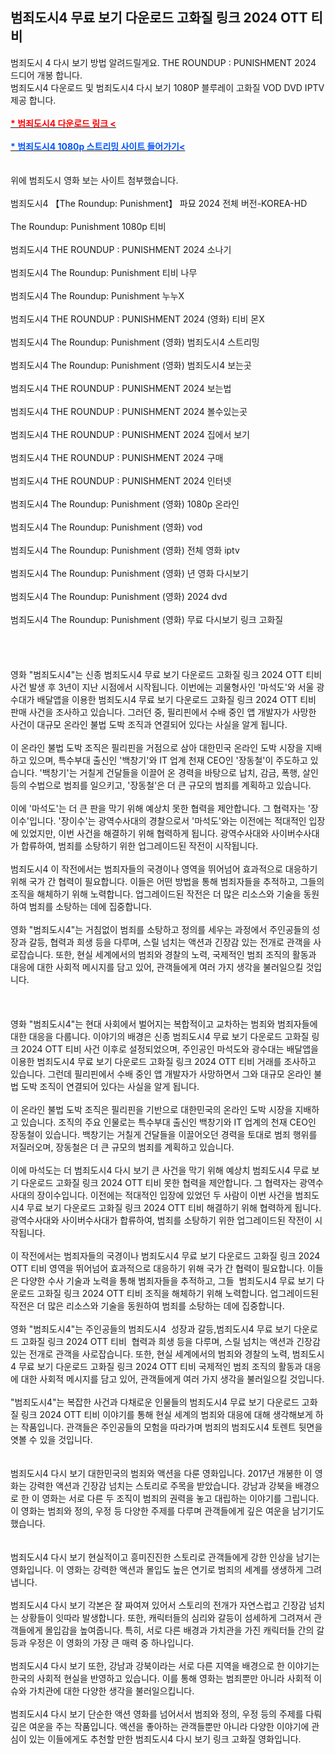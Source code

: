 ## 범죄도시4 무료 보기 다운로드 고화질 링크 2024 OTT 티비





<div>범죄도시 4 다시 보기 방법 알려드릴게요. THE ROUNDUP : PUNISHMENT 2024 드디어 개봉 합니다.</div><div>범죄도시4 다운로드 및 범죄도시4 다시 보기 1080P 블루레이 고화질 VOD DVD IPTV 제공 합니다.</div><div><br></div><div><b><u><span style="color: rgb(255, 0, 0);">﻿</span><a href="http://play-download.kr/join/" target="_blank" style=""><span style="color: rgb(255, 0, 0);">* 범죄도시4 다운로드 링크 &lt;</span></a></u></b></div><div><b><u><br></u></b></div><div><a href="http://play-download.kr/join/" target="_blank" style=""><b><span style="color: rgb(255, 0, 0);"><span style="color: rgb(0, 85, 255);">* 범죄도시4 1080p 스트리밍 사이트 들어가기&lt;</span></span></b></a></div><div><br></div><div><br></div><div>위에 범죄도시 영화 보는 사이트 첨부했습니다.</div><div><br></div><div>범죄도시4 【The Roundup: Punishment】 파묘 2024 전체 버전-KOREA-HD</div><div><br></div><div>The Roundup: Punishment 1080p 티비</div><div><br></div><div>범죄도시4 THE ROUNDUP : PUNISHMENT 2024 소나기</div><div><br></div><div>범죄도시4 The Roundup: Punishment 티비 나무</div><div><br></div><div>범죄도시4 The Roundup: Punishment 누누X</div><div><br></div><div>범죄도시4 THE ROUNDUP : PUNISHMENT 2024 (영화) 티비 몬X</div><div><br></div><div>범죄도시4 The Roundup: Punishment (영화) 범죄도시4 스트리밍</div><div><br></div><div>범죄도시4 The Roundup: Punishment (영화) 범죄도시4 보는곳</div><div><br></div><div>범죄도시4 THE ROUNDUP : PUNISHMENT 2024 보는법</div><div><br></div><div>범죄도시4 THE ROUNDUP : PUNISHMENT 2024 볼수있는곳</div><div><br></div><div>범죄도시4 THE ROUNDUP : PUNISHMENT 2024 집에서 보기</div><div><br></div><div>범죄도시4 THE ROUNDUP : PUNISHMENT 2024 구매&nbsp;</div><div><br></div><div>범죄도시4 THE ROUNDUP : PUNISHMENT 2024 인터넷</div><div><br></div><div>범죄도시4 The Roundup: Punishment (영화) 1080p 온라인</div><div><br></div><div>범죄도시4 The Roundup: Punishment (영화) vod</div><div><br></div><div>범죄도시4 The Roundup: Punishment (영화) 전체 영화 iptv&nbsp;</div><div><br></div><div>범죄도시4 The Roundup: Punishment (영화) 년 영화 다시보기</div><div><br></div><div>범죄도시4 The Roundup: Punishment (영화) 2024 dvd</div><div><br></div><div>범죄도시4 The Roundup: Punishment (영화) 무료 다시보기 링크 고화질</div><div><br></div><div><br></div><div><br></div><div><br></div><div>영화 "범죄도시4"는 신종 범죄도시4 무료 보기 다운로드 고화질 링크 2024 OTT 티비 사건 발생 후 3년이 지난 시점에서 시작됩니다. 이번에는 괴물형사인 '마석도'와 서울 광수대가 배달앱을 이용한 범죄도시4 무료 보기 다운로드 고화질 링크 2024 OTT 티비 판매 사건을 조사하고 있습니다. 그러던 중, 필리핀에서 수배 중인 앱 개발자가 사망한 사건이 대규모 온라인 불법 도박 조직과 연결되어 있다는 사실을 알게 됩니다.</div><div><br></div><div>이 온라인 불법 도박 조직은 필리핀을 거점으로 삼아 대한민국 온라인 도박 시장을 지배하고 있으며, 특수부대 출신인 '백창기'와 IT 업계 천재 CEO인 '장동철'이 주도하고 있습니다. '백창기'는 거칠게 건달들을 이끌어 온 경력을 바탕으로 납치, 감금, 폭행, 살인 등의 수법으로 범죄를 일으키고, '장동철'은 더 큰 규모의 범죄를 계획하고 있습니다.</div><div><br></div><div>이에 '마석도'는 더 큰 판을 막기 위해 예상치 못한 협력을 제안합니다. 그 협력자는 '장이수'입니다. '장이수'는 광역수사대의 경찰으로서 '마석도'와는 이전에는 적대적인 입장에 있었지만, 이번 사건을 해결하기 위해 협력하게 됩니다. 광역수사대와 사이버수사대가 합류하여, 범죄를 소탕하기 위한 업그레이드된 작전이 시작됩니다.</div><div><br></div><div>범죄도시4 이 작전에서는 범죄자들의 국경이나 영역을 뛰어넘어 효과적으로 대응하기 위해 국가 간 협력이 필요합니다. 이들은 어떤 방법을 통해 범죄자들을 추적하고, 그들의 조직을 해체하기 위해 노력합니다. 업그레이드된 작전은 더 많은 리소스와 기술을 동원하여 범죄를 소탕하는 데에 집중합니다.</div><div><br></div><div>영화 "범죄도시4"는 거침없이 범죄를 소탕하고 정의를 세우는 과정에서 주인공들의 성장과 갈등, 협력과 희생 등을 다루며, 스릴 넘치는 액션과 긴장감 있는 전개로 관객을 사로잡습니다. 또한, 현실 세계에서의 범죄와 경찰의 노력, 국제적인 범죄 조직의 활동과 대응에 대한 사회적 메시지를 담고 있어, 관객들에게 여러 가지 생각을 불러일으킬 것입니다.</div><div><br></div><div><br></div><div><br></div><div>영화 "범죄도시4"는 현대 사회에서 벌어지는 복합적이고 교차하는 범죄와 범죄자들에 대한 대응을 다룹니다. 이야기의 배경은 신종 범죄도시4 무료 보기 다운로드 고화질 링크 2024 OTT 티비 사건 이후로 설정되었으며, 주인공인 마석도와 광수대는 배달앱을 이용한 범죄도시4 무료 보기 다운로드 고화질 링크 2024 OTT 티비 거래를 조사하고 있습니다. 그런데 필리핀에서 수배 중인 앱 개발자가 사망하면서 그와 대규모 온라인 불법 도박 조직이 연결되어 있다는 사실을 알게 됩니다.</div><div><br></div><div>이 온라인 불법 도박 조직은 필리핀을 기반으로 대한민국의 온라인 도박 시장을 지배하고 있습니다. 조직의 주요 인물로는 특수부대 출신인 백창기와 IT 업계의 천재 CEO인 장동철이 있습니다. 백창기는 거칠게 건달들을 이끌어오던 경력을 토대로 범죄 행위를 저질러오며, 장동철은 더 큰 규모의 범죄를 계획하고 있습니다.</div><div><br></div><div>이에 마석도는 더 범죄도시4 다시 보기 큰 사건을 막기 위해 예상치 범죄도시4 무료 보기 다운로드 고화질 링크 2024 OTT 티비 못한 협력을 제안합니다. 그 협력자는 광역수사대의 장이수입니다. 이전에는 적대적인 입장에 있었던 두 사람이 이번 사건을 범죄도시4 무료 보기 다운로드 고화질 링크 2024 OTT 티비 해결하기 위해 협력하게 됩니다. 광역수사대와 사이버수사대가 합류하여, 범죄를 소탕하기 위한 업그레이드된 작전이 시작됩니다.</div><div><br></div><div>이 작전에서는 범죄자들의 국경이나 범죄도시4 무료 보기 다운로드 고화질 링크 2024 OTT 티비 영역을 뛰어넘어 효과적으로 대응하기 위해 국가 간 협력이 필요합니다. 이들은 다양한 수사 기술과 노력을 통해 범죄자들을 추적하고, 그들&nbsp; 범죄도시4 무료 보기 다운로드 고화질 링크 2024 OTT 티비 조직을 해체하기 위해 노력합니다. 업그레이드된 작전은 더 많은 리소스와 기술을 동원하여 범죄를 소탕하는 데에 집중합니다.</div><div><br></div><div>영화 "범죄도시4"는 주인공들의 범죄도시4&nbsp; 성장과 갈등,범죄도시4 무료 보기 다운로드 고화질 링크 2024 OTT 티비&nbsp; 협력과 희생 등을 다루며, 스릴 넘치는 액션과 긴장감 있는 전개로 관객을 사로잡습니다. 또한, 현실 세계에서의 범죄와 경찰의 노력, 범죄도시4 무료 보기 다운로드 고화질 링크 2024 OTT 티비 국제적인 범죄 조직의 활동과 대응에 대한 사회적 메시지를 담고 있어, 관객들에게 여러 가지 생각을 불러일으킬 것입니다.</div><div><br></div><div>"범죄도시4"는 복잡한 사건과 다채로운 인물들의 범죄도시4 무료 보기 다운로드 고화질 링크 2024 OTT 티비 이야기를 통해 현실 세계의 범죄와 대응에 대해 생각해보게 하는 작품입니다. 관객들은 주인공들의 모험을 따라가며 범죄의 범죄도시4 토렌트 뒷면을 엿볼 수 있을 것입니다.</div><div><br></div><div><br></div><div>범죄도시4 다시 보기 대한민국의 범죄와 액션을 다룬 영화입니다. 2017년 개봉한 이 영화는 강력한 액션과 긴장감 넘치는 스토리로 주목을 받았습니다. 강남과 강북을 배경으로 한 이 영화는 서로 다른 두 조직이 범죄의 권력을 놓고 대립하는 이야기를 그립니다. 이 영화는 범죄와 정의, 우정 등 다양한 주제를 다루며 관객들에게 깊은 여운을 남기기도 했습니다.</div><div><br></div><div><br></div><div>범죄도시4 다시 보기 현실적이고 흥미진진한 스토리로 관객들에게 강한 인상을 남기는 영화입니다. 이 영화는 강력한 액션과 몰입도 높은 연기로 범죄의 세계를 생생하게 그려냅니다.</div><div><br></div><div>범죄도시4 다시 보기 각본은 잘 짜여져 있어서 스토리의 전개가 자연스럽고 긴장감 넘치는 상황들이 잇따라 발생합니다. 또한, 캐릭터들의 심리와 갈등이 섬세하게 그려져서 관객들에게 몰입감을 높여줍니다. 특히, 서로 다른 배경과 가치관을 가진 캐릭터들 간의 갈등과 우정은 이 영화의 가장 큰 매력 중 하나입니다.</div><div><br></div><div>범죄도시4 다시 보기 또한, 강남과 강북이라는 서로 다른 지역을 배경으로 한 이야기는 한국의 사회적 현실을 반영하고 있습니다. 이를 통해 영화는 범죄뿐만 아니라 사회적 이슈와 가치관에 대한 다양한 생각을 불러일으킵니다.</div><div><br></div><div>범죄도시4 다시 보기 단순한 액션 영화를 넘어서서 범죄와 정의, 우정 등의 주제를 다뤄 깊은 여운을 주는 작품입니다. 액션을 좋아하는 관객들뿐만 아니라 다양한 이야기에 관심이 있는 이들에게도 추천할 만한 범죄도시4 다시 보기 링크 고화질 영화입니다.</div><p><br></p>


<!--

**Here are some ideas to get you started:**

🙋‍♀️ A short introduction - what is your organization all about?
🌈 Contribution guidelines - how can the community get involved?
👩‍💻 Useful resources - where can the community find your docs? Is there anything else the community should know?
🍿 Fun facts - what does your team eat for breakfast?
🧙 Remember, you can do mighty things with the power of [Markdown](https://docs.github.com/github/writing-on-github/getting-started-with-writing-and-formatting-on-github/basic-writing-and-formatting-syntax)
-->
